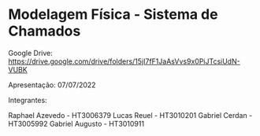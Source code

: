 # Modelagem Física - Sistema de Chamados

Google Drive: https://drive.google.com/drive/folders/15jI7fF1JaAsVvs9x0PiJTcsiUdN-VUBK

Apresentação: 07/07/2022

Integrantes:

Raphael Azevedo - HT3006379
Lucas Reuel - HT3010201
Gabriel Cerdan - HT3005992
Gabriel Augusto - HT3010911
